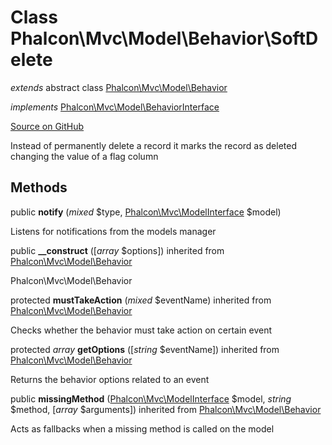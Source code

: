 # Class **Phalcon\\Mvc\\Model\\Behavior\\SoftDelete**

*extends* abstract class [Phalcon\Mvc\Model\Behavior](/[[language]]/[[version]]/api/Phalcon_Mvc_Model_Behavior)

*implements* [Phalcon\Mvc\Model\BehaviorInterface](/[[language]]/[[version]]/api/Phalcon_Mvc_Model_BehaviorInterface)

<a href="https://github.com/phalcon/cphalcon/blob/master/phalcon/mvc/model/behavior/softdelete.zep" class="btn btn-default btn-sm">Source on GitHub</a>

Instead of permanently delete a record it marks the record as deleted changing the value of a flag column

## Methods

public **notify** (*mixed* $type, [Phalcon\Mvc\ModelInterface](/[[language]]/[[version]]/api/Phalcon_Mvc_ModelInterface) $model)

Listens for notifications from the models manager

public **__construct** ([*array* $options]) inherited from [Phalcon\Mvc\Model\Behavior](/[[language]]/[[version]]/api/Phalcon_Mvc_Model_Behavior)

Phalcon\\Mvc\\Model\\Behavior

protected **mustTakeAction** (*mixed* $eventName) inherited from [Phalcon\Mvc\Model\Behavior](/[[language]]/[[version]]/api/Phalcon_Mvc_Model_Behavior)

Checks whether the behavior must take action on certain event

protected *array* **getOptions** ([*string* $eventName]) inherited from [Phalcon\Mvc\Model\Behavior](/[[language]]/[[version]]/api/Phalcon_Mvc_Model_Behavior)

Returns the behavior options related to an event

public **missingMethod** ([Phalcon\Mvc\ModelInterface](/[[language]]/[[version]]/api/Phalcon_Mvc_ModelInterface) $model, *string* $method, [*array* $arguments]) inherited from [Phalcon\Mvc\Model\Behavior](/[[language]]/[[version]]/api/Phalcon_Mvc_Model_Behavior)

Acts as fallbacks when a missing method is called on the model
